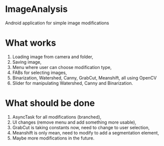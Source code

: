 # ImageAnalysis
Android application for simple image modifications

# What works
1. Loading image from camera and folder,
2. Saving image,
3. Menu where user can choose modification type,
4. FABs for selecting images,
5. Binarization, Watershed, Canny, GrabCut, Meanshift, all using OpenCV
6. Slider for manipulating Watershed, Canny and Binarization.

# What should be done
1. AsyncTask for all modifications (branched),
2. UI changes (remove menu and add something more usable),
3. GrabCut is taking constants now, need to change to user selection,
4. Meanshift is only mean, need to modify to add a segmentation element,
5. Maybe more modifications in the future.
